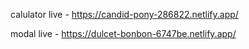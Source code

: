 calulator live - https://candid-pony-286822.netlify.app/


modal live     - https://dulcet-bonbon-6747be.netlify.app/ 
